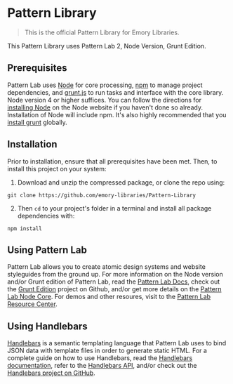 # Pattern Library

> This is the official Pattern Library for Emory Libraries.

This Pattern Library uses Pattern Lab 2, Node Version, Grunt Edition.


## Prerequisites

Pattern Lab uses [Node](https://nodejs.org) for core processing, [npm](https://www.npmjs.com/) to manage project dependencies, and [grunt.js](http://gruntjs.com/) to run tasks and interface with the core library. Node version 4 or higher suffices. You can follow the directions for [installing Node](https://nodejs.org/en/download/) on the Node website if you haven't done so already. Installation of Node will include npm. It's also highly recommended that you [install grunt](http://gruntjs.com/getting-started) globally.


## Installation

Prior to installation, ensure that all prerequisites have been met. Then, to install this project on your system:

1. Download and unzip the compressed package, or clone the repo using:

```
git clone https://github.com/emory-libraries/Pattern-Library
```

2. Then `cd` to your project's folder in a terminal and install all package dependencies with:

```
npm install
```


## Using Pattern Lab

Pattern Lab allows you to create atomic design systems and website styleguides from the ground up. For more information on the Node version and/or Grunt edition of Pattern Lab, read the [Pattern Lab Docs](http://patternlab.io/docs), check out the [Grunt Edition](https://github.com/pattern-lab/edition-node-grunt) project on Github, and/or get more details on the [Pattern Lab Node Core](https://github.com/pattern-lab/patternlab-node). For demos and other resoures, visit to the [Pattern Lab Resource Center](http://patternlab.io/resources.html).


## Using Handlebars

[Handlebars](https://handlebarsjs.com/) is a semantic templating language that Pattern Lab uses to bind JSON data with template files in order to generate static HTML. For a complete guide on how to use Handlebars, read the [Handlebars documentation](https://handlebarsjs.com), refer to the [Handlebars API](https://handlebarsjs.com/reference.html), and/or check out the [Handlebars project on GitHub](https://github.com/wycats/handlebars.js#differences-between-handlebarsjs-and-mustache).
